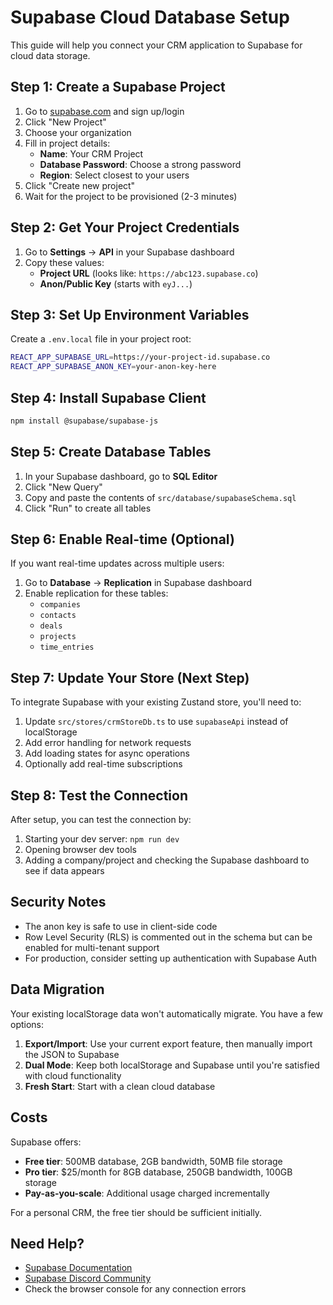 # Supabase Cloud Database Setup

This guide will help you connect your CRM application to Supabase for cloud data storage.

## Step 1: Create a Supabase Project

1. Go to [supabase.com](https://supabase.com) and sign up/login
2. Click "New Project"
3. Choose your organization
4. Fill in project details:
   - **Name**: Your CRM Project
   - **Database Password**: Choose a strong password
   - **Region**: Select closest to your users
5. Click "Create new project"
6. Wait for the project to be provisioned (2-3 minutes)

## Step 2: Get Your Project Credentials

1. Go to **Settings** → **API** in your Supabase dashboard
2. Copy these values:
   - **Project URL** (looks like: `https://abc123.supabase.co`)
   - **Anon/Public Key** (starts with `eyJ...`)

## Step 3: Set Up Environment Variables

Create a `.env.local` file in your project root:

```bash
REACT_APP_SUPABASE_URL=https://your-project-id.supabase.co
REACT_APP_SUPABASE_ANON_KEY=your-anon-key-here
```

## Step 4: Install Supabase Client

```bash
npm install @supabase/supabase-js
```

## Step 5: Create Database Tables

1. In your Supabase dashboard, go to **SQL Editor**
2. Click "New Query"
3. Copy and paste the contents of `src/database/supabaseSchema.sql`
4. Click "Run" to create all tables

## Step 6: Enable Real-time (Optional)

If you want real-time updates across multiple users:

1. Go to **Database** → **Replication** in Supabase dashboard
2. Enable replication for these tables:
   - `companies`
   - `contacts` 
   - `deals`
   - `projects`
   - `time_entries`

## Step 7: Update Your Store (Next Step)

To integrate Supabase with your existing Zustand store, you'll need to:

1. Update `src/stores/crmStoreDb.ts` to use `supabaseApi` instead of localStorage
2. Add error handling for network requests
3. Add loading states for async operations
4. Optionally add real-time subscriptions

## Step 8: Test the Connection

After setup, you can test the connection by:

1. Starting your dev server: `npm run dev`
2. Opening browser dev tools
3. Adding a company/project and checking the Supabase dashboard to see if data appears

## Security Notes

- The anon key is safe to use in client-side code
- Row Level Security (RLS) is commented out in the schema but can be enabled for multi-tenant support
- For production, consider setting up authentication with Supabase Auth

## Data Migration

Your existing localStorage data won't automatically migrate. You have a few options:

1. **Export/Import**: Use your current export feature, then manually import the JSON to Supabase
2. **Dual Mode**: Keep both localStorage and Supabase until you're satisfied with cloud functionality
3. **Fresh Start**: Start with a clean cloud database

## Costs

Supabase offers:
- **Free tier**: 500MB database, 2GB bandwidth, 50MB file storage
- **Pro tier**: $25/month for 8GB database, 250GB bandwidth, 100GB storage
- **Pay-as-you-scale**: Additional usage charged incrementally

For a personal CRM, the free tier should be sufficient initially.

## Need Help?

- [Supabase Documentation](https://supabase.com/docs)
- [Supabase Discord Community](https://discord.supabase.com)
- Check the browser console for any connection errors